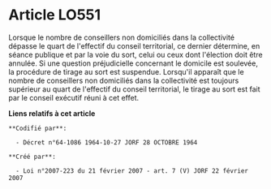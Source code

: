 # Article LO551

Lorsque le nombre de conseillers non domiciliés dans la collectivité dépasse le quart de l'effectif du conseil territorial,
ce dernier détermine, en séance publique et par la voie du sort, celui ou ceux dont l'élection doit être annulée. Si une
question préjudicielle concernant le domicile est soulevée, la procédure de tirage au sort est suspendue. Lorsqu'il apparaît
que le nombre de conseillers non domiciliés dans la collectivité est toujours supérieur au quart de l'effectif du conseil
territorial, le tirage au sort est fait par le conseil exécutif réuni à cet effet.

**Liens relatifs à cet article**

	**Codifié par**:

	  - Décret n°64-1086 1964-10-27 JORF 28 OCTOBRE 1964

	**Créé par**:

	  - Loi n°2007-223 du 21 février 2007 - art. 7 (V) JORF 22 février 2007
